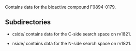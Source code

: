 Contains data for the bioactive compound F0894-0179.

## Subdirectories

- cside/ contains data for the C-side search space on rv1821.

- nside/ contains data for the N-side search space on rv1821.

